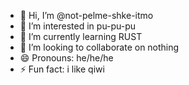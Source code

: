 - 👋 Hi, I’m @not-pelme-shke-itmo
- 👀 I’m interested in pu-pu-pu
- 🌱 I’m currently learning RUST
- 💞️ I’m looking to collaborate on nothing
- 😄 Pronouns: he/he/he
- ⚡ Fun fact: i like qiwi

